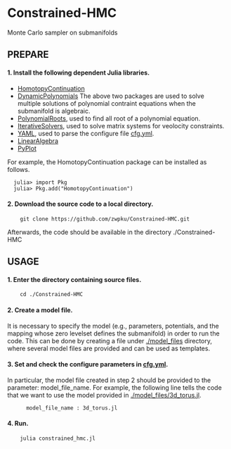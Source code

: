 # Constrained-HMC
Monte Carlo sampler on submanifolds

## PREPARE
#### 1. Install the following dependent Julia libraries. 

- [HomotopyContinuation](https://www.juliahomotopycontinuation.org/) 
- [DynamicPolynomials](https://github.com/JuliaAlgebra/DynamicPolynomials.jl) 
The above two packages are used to solve multiple solutions of polynomial contraint equations when the submanifold is algebraic.
- [PolynomialRoots](https://github.com/giordano/PolynomialRoots.jl), used to
  find all root of a polynomial equation.
- [IterativeSolvers](https://github.com/JuliaMath/IterativeSolvers.jl), used
  to solve matrix systems for veolocity constraints.
- [YAML](https://github.com/BioJulia/YAML.jl), used to parse the configure file [cfg.yml](./cfg.yml).
- [LinearAlgebra](https://docs.julialang.org/en/v1/stdlib/LinearAlgebra/index.html)
- [PyPlot](https://github.com/JuliaPy/PyPlot.jl)

For example, the HomotopyContinuation package can be installed as follows.

```
  julia> import Pkg
  julia> Pkg.add("HomotopyContinuation")
```

#### 2. Download the source code to a local directory.

```
	git clone https://github.com/zwpku/Constrained-HMC.git
```

   Afterwards, the code should be available in the directory ./Constrained-HMC

## USAGE

#### 1. Enter the directory containing source files. 

```
  	cd ./Constrained-HMC
```

#### 2. Create a model file. 

It is necessary to specify the model (e.g., parameters, potentials, and the mapping whose zero levelset defines the submanifold) in order to run the code. This can be done by creating a file under [./model_files](./model_files) directory, where several model files are provided and can be used as templates.

#### 3. Set and check the configure parameters in [cfg.yml](./cfg.yml).

In particular, the model file created in step 2 should be provided to the parameter: model_file_name.  For example, the following line tells the code that we want to use the model provided in [./model_files/3d_torus.jl](./model_files/3d_torus.jl). 
      
```
      model_file_name : 3d_torus.jl
```

#### 4. Run.

```
    julia constrained_hmc.jl
```

